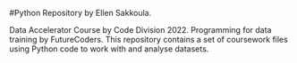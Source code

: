 #Python Repository
by Ellen Sakkoula.

Data Accelerator Course by Code Division 2022.
Programming for data training by FutureCoders.
This repository contains a set of coursework files using Python code to work with and analyse datasets.
